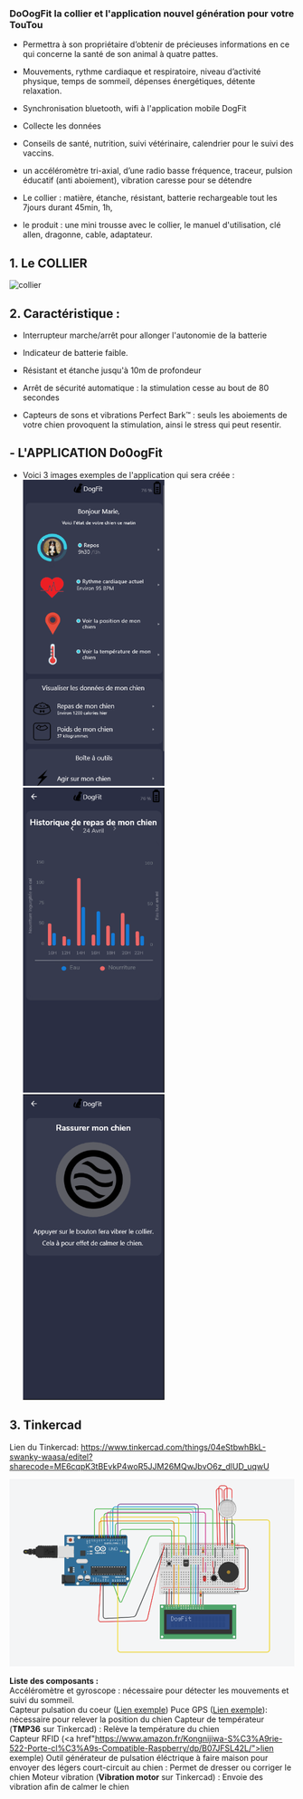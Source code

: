 ### DoOogFit la collier et l'application nouvel génération pour votre TouTou ##

- Permettra à son propriétaire d’obtenir de précieuses informations en ce qui concerne la santé de son animal à quatre pattes.

- Mouvements, rythme cardiaque et respiratoire, niveau d’activité physique, temps de sommeil, dépenses énergétiques, détente relaxation.

- Synchronisation bluetooth, wifi à l'application mobile DogFit
- Collecte les données
- Conseils de santé, nutrition, suivi vétérinaire, calendrier pour le suivi des vaccins.
- un accéléromètre tri-axial, d’une radio basse fréquence, traceur, pulsion éducatif (anti aboiement), vibration caresse pour se détendre
- Le collier : matière, étanche, résistant, batterie rechargeable tout les 7jours durant 45min, 1h, 

- le produit : une mini trousse avec le collier, le manuel d'utilisation, clé allen, dragonne, cable, adaptateur. 

## 1.  Le COLLIER

![collier](https://user-images.githubusercontent.com/37441518/85844797-9d031a80-b7a3-11ea-8f35-d7946d3c39d0.JPG)

## 2. Caractéristique  :

- Interrupteur marche/arrêt pour allonger l'autonomie de la batterie

- Indicateur de batterie faible.

- Résistant et étanche jusqu'à 10m de profondeur

- Arrêt de sécurité automatique : la stimulation cesse au bout de 80 secondes

- Capteurs de sons et vibrations Perfect Bark™ : seuls les aboiements de votre chien provoquent la stimulation, ainsi le stress qui peut resentir.

## - L'APPLICATION  **Do0ogFit**

- Voici 3 images exemples de l'application qui sera créée :  
<img src="https://github.com/mbelala/IOT/blob/master/application/accueil.PNG" width="250" /><img src="https://github.com/mbelala/IOT/blob/master/application/histo_repas.PNG" width="250" /><img src="https://github.com/mbelala/IOT/blob/master/application/rassurer_mon_chien.PNG" width="250" />



## 3.  Tinkercad

Lien du Tinkercad: https://www.tinkercad.com/things/04eStbwhBkL-swanky-waasa/editel?sharecode=ME6cqpK3tBEvkP4woR5JJM26MQwJbvO6z_dlUD_uqwU

<img src="https://github.com/mbelala/IOT/blob/master/images/Trinker_on.png"/>

**Liste des composants :**  
Accéléromètre et gyroscope : nécessaire pour détecter les mouvements et suivi du sommeil.  
Capteur pulsation du coeur (<a href="https://www.amazon.fr/ICQUANZX-capteur-dimpulsions-Cardiaque-fr%C3%A9quence/dp/B07VJ9XB7T/">Lien exemple</a>)
Puce GPS (<a href="https://www.amazon.fr/AZDelivery-NEO-6M-module-GPS-identique/dp/B01N38EMBF/">Lien exemple</a>): nécessaire pour relever la position du chien
Capteur de températeur (**TMP36** sur Tinkercad) : Relève la température du chien  
Capteur RFID (<a href"https://www.amazon.fr/Kongnijiwa-S%C3%A9rie-522-Porte-cl%C3%A9s-Compatible-Raspberry/dp/B07JFSL42L/">lien exemple</a>)
Outil générateur de pulsation éléctrique à faire maison pour envoyer des légers court-circuit au chien : Permet de dresser ou corriger le chien
Moteur vibration (**Vibration motor** sur Tinkercad) : Envoie des vibration afin de calmer le chien


